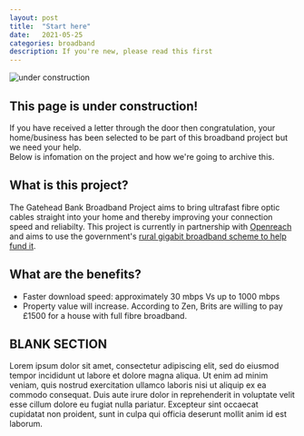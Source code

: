 ```yaml
---
layout: post
title:  "Start here"
date:   2021-05-25
categories: broadband
description: If you're new, please read this first
---
```

![under construction](http://www.animatedgif.net/underconstruction/5consbar2_e0.gif) <br>
## This page is under construction!

If you have received a letter through the door then congratulation, your home/business has been selected to be part of this broadband project but we need your help. <br>
Below is infomation on the project and how we're going to archive this.

## What is this project?
The Gatehead Bank Broadband Project aims to bring ultrafast fibre optic cables straight into your home and thereby improving your connection speed and reliabilty. This project is currently in partnership with [Openreach](https://www.openreach.com/fibre-broadband/community-fibre-partnerships/) and aims to use the government's [rural gigabit broadband scheme to help fund it](https://gigabitvoucher.culture.gov.uk/). 

## What are the benefits?
* Faster download speed: approximately 30 mbps Vs up to 1000 mbps
* Property value will increase. According to Zen, Brits are willing to pay £1500 for a house with full fibre broadband.



## BLANK SECTION
Lorem ipsum dolor sit amet, consectetur adipiscing elit, sed do eiusmod tempor incididunt ut labore et dolore magna aliqua. Ut enim ad minim veniam, quis nostrud exercitation ullamco laboris nisi ut aliquip ex ea commodo consequat. Duis aute irure dolor in reprehenderit in voluptate velit esse cillum dolore eu fugiat nulla pariatur. Excepteur sint occaecat cupidatat non proident, sunt in culpa qui officia deserunt mollit anim id est laborum.
